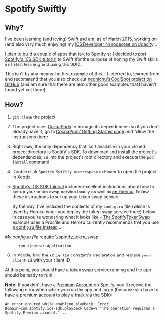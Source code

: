 # Spotify Swiftly

## Why?

I've been learning (and loving) [Swift](https://developer.apple.com/swift/) and am, as of March 2015, working on (and also very much enjoying) my [iOS Developer Nanodegree on Udacity](https://www.udacity.com/course/nd003)...

I plan to build a couple of apps that talk to [Spotify](https://www.spotify.com/) so I decided to port [Spotify's iOS SDK tutorial](https://developer.spotify.com/technologies/spotify-ios-sdk/tutorial/) to Swift (for the purpose of honing my Swift skills as I start learning and using the SDK).

This isn't by any means the first example of this... I referred to, learned from and recommend that you also check out [neonichu's CoolSpot project on GitHub](https://github.com/neonichu/CoolSpot) (and am sure that there are also other good examples that I haven't found yet out there).

## How?

1. `git clone` the project
2. The project uses [CocoaPods](http://cocoapods.org) to manage its dependencies so if you don't already have it, go to [CocoaPods' Getting Started page](http://guides.cocoapods.org/using/getting-started.html) and follow the instructions there
3. Right now, the only dependency that isn't available in your cloned project directory is Spotify's SDK. To download and install the project's dependencies, `cd` into the project's root directory and execute the `pod install` command
4. Double click `Spotify Swiftly.xcworkspace` in Finder to open the project in Xcode
5. [Spotify's iOS SDK tutorial](https://developer.spotify.com/technologies/spotify-ios-sdk/tutorial/) includes excellent instructions about how to set up your token swap service locally as well as [on Heroku](https://github.com/simontaen/SpotifyTokenSwap). Follow these instructions to set up your token swap service.

    By the way, I've included the contents of my `config.ru` file (which is used by Heroku when you deploy the token swap service there) below in case you're wondering what it looks like - [The SpotifyTokenSwap example](https://github.com/simontaen/SpotifyTokenSwap) uses a Procfile and [Heroku currently recommends that you use a config.ru file instead](https://devcenter.heroku.com/articles/rack)...  

  *My config.ru file*
          require './spotify_token_swap'

          run Sinatra::Application

6. In Xcode, find the `kClientId` constant's declaration and replace `your-client-id` with your client ID

At this point, you should have a token swap service running and the app should be ready to run!

**Note:** If you don't have a [Premium Account](https://www.spotify.com/us/premium) on Spotify, you'll receive the following error when when you run the app and log in (because you have to have a premium account to play a track via the SDK):

`An error occured while enabling playback: Error Domain=com.spotify.ios-sdk.playback Code=9 "The operation requires a Spotify Premium account."...`
